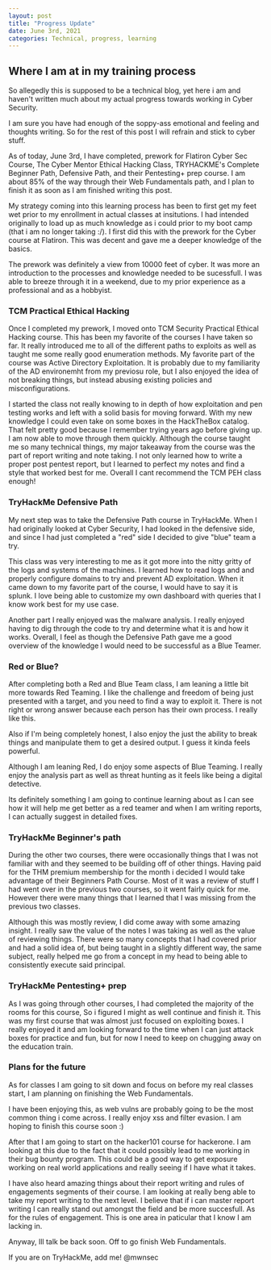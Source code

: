 ```yaml
---
layout: post
title: "Progress Update"
date: June 3rd, 2021
categories: Technical, progress, learning
---
```

## Where I am at in my training process

So allegedly this is supposed to be a technical blog, yet here i am and haven't written much about my actual progress towards working in Cyber Security.

I am sure you have had enough of the soppy-ass emotional and feeling and thoughts writing. So for the rest of this post I will refrain and stick to cyber stuff.

As of today, June 3rd, I have completed, prework for Flatiron Cyber Sec Course,  The Cyber Mentor Ethical Hacking Class, TRYHACKME's Complete Beginner Path, Defensive Path, and their Pentesting+ prep course. I am about 85% of the way through their Web Fundamentals path, and I plan to finish it as soon as I am finished writing this post.

My strategy coming into this learning process has been to first get my feet wet prior to my enrollment in actual classes at insitutions. I had intended originally to load up as much knowledge as i could prior to my boot camp (that i am no longer taking :/). I first did this with the prework for the Cyber course at Flatiron. This was decent and gave me a deeper knowledge of the basics.

The prework was definitely a view from 10000 feet of cyber. It was more an introduction to the processes and knowledge needed to be sucessfull. I was able to breeze through it in a weekend, due to my prior experience as a professional and as a hobbyist.

### TCM Practical Ethical Hacking
Once I completed my prework, I moved onto TCM Security Practical Ethical Hacking course. This has been my favorite of the courses I have taken so far. It really introduced me to all of the different paths to exploits as well as taught me some really good enumeration methods. My favorite part of the course was Active Directory Exploitation. It is probably due to my familiarity of the AD environemht from my previosu role, but I also enjoyed the idea of not breaking things, but instead abusing existing policies and misconfigurations.

I started the class not really knowing to in depth of how exploitation and pen testing works and left with a solid basis for moving forward. With my new knowledge I could even take on some boxes in the HackTheBox catalog. That felt pretty good because I remember trying years ago before giving up. I am now able to move through them quickly. Although the course taught me so many technical things, my major takeaway from the course was the part of report writing and note taking. I not only learned how to write a proper post pentest report, but I learned to perfect my notes and find a style that worked best for me.  Overall I cant recommend the TCM PEH class enough!

### TryHackMe Defensive Path
My next step was to take the Defensive Path course in TryHackMe. When I had originally looked at Cyber Security, I had looked in the defensive side, and since I had just completed a "red" side I decided to give "blue" team a try.

This class was very interesting to me as it got more into the nitty gritty of the logs and systems of the machines. I learned how to read logs and and properly configure domains to try and prevent AD exploitation. When it came down to my favorite part of the course, I would have to say it is splunk. I love being able to customize my own dashboard with queries that I know work best for my use case.

Another part I really enjoyed was the malware analysis. I really enjoyed having to dig through the code to try and determine what it is and how it works. Overall, I feel as though the Defensive Path gave me a good overview of the knowledge I would need to be successful as a Blue Teamer.

### Red or Blue?
After completing both a Red and Blue Team class, I am leaning a little bit more towards Red Teaming. I like the challenge and freedom of being just presented with a target, and you need to find a way to exploit it. There is not right or wrong answer because each person has their own process. I really like this.

Also if I'm being completely honest, I also enjoy the just the ability to break things and manipulate them to get a desired output. I guess it kinda feels powerful.

Although I am leaning Red, I do enjoy some aspects of Blue Teaming. I really enjoy the analysis part as well as threat hunting as it feels like being a digital detective.

Its definitely something I am going to continue learning about as I can see how it will help me get better as a red teamer and when I am writing reports, I can actually suggest in detailed fixes.

### TryHackMe Beginner's path
During the other two courses, there were occasionally things that I was not familiar with and they seemed to be building off of other things. Having paid for the THM premium membership for the month i decided I would take advantage of their Beginners Path Course. Most of it was a review of stuff I had went over in the previous two courses, so it went fairly quick for me. However there were many things that I learned that I was missing from the previous two classes.

Although this was mostly review, I did come away with some amazing insight. I really saw the value of the notes I was taking as well as the value of reviewing things. There were so many concepts that I had covered prior and had a solid idea of, but being taught in a slightly different way, the same subject, really helped me go from a concept in my head to being able to consistently execute said principal.

### TryHackMe Pentesting+ prep
As I was going through other courses, I had completed the majority of the rooms for this course, So i figured I might as well continue and finish it. This was my first course that was almost just focused on exploiting boxes. I really enjoyed it and am looking forward to the time when I can just attack boxes for practice and fun, but for now I need to keep on chugging away on the education train.

### Plans for the future
As for classes I am going to sit down and focus on before my real classes start, I am planning on finishing the Web Fundamentals.

I have been enjoying this, as web vulns are probably going to be the most common thing i come across. I really enjoy xss and filter evasion. I am hoping to finish this course soon :)

After that I am going to start on the hacker101 course for hackerone. I am looking at this due to the fact that it could possibly lead to me working in their bug bounty program. This could be a good way to get exposure working on real world applications and really seeing if I have what it takes.

I have also heard amazing things about their report writing and rules of engagements segments of their course. I am looking at really beng able to take my report writing to the next level. I believe that if i can master report writing I can really stand out amongst the field and be more succesfull. As for the rules of engagement. This is one area in paticular that I know I am lacking in.

Anyway, Ill talk be back soon. Off to go finish Web Fundamentals.

If you are on TryHackMe, add me!
@mwnsec
